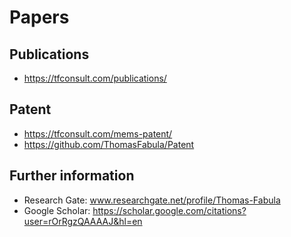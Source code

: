 # Papers

## Publications
- https://tfconsult.com/publications/

## Patent
- https://tfconsult.com/mems-patent/
- https://github.com/ThomasFabula/Patent

## Further information
- Research Gate: www.researchgate.net/profile/Thomas-Fabula
- Google Scholar: https://scholar.google.com/citations?user=rOrRgzQAAAAJ&hl=en
